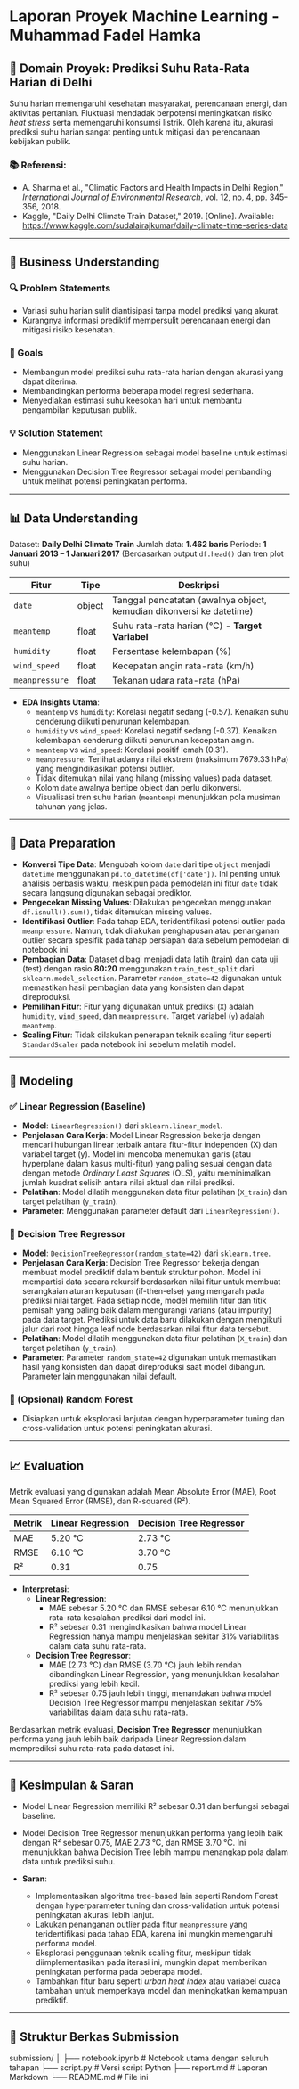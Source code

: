 # Laporan Proyek Machine Learning - Muhammad Fadel Hamka

## 📌 Domain Proyek: Prediksi Suhu Rata-Rata Harian di Delhi

Suhu harian memengaruhi kesehatan masyarakat, perencanaan energi, dan aktivitas pertanian. Fluktuasi mendadak berpotensi meningkatkan risiko *heat stress* serta memengaruhi konsumsi listrik. Oleh karena itu, akurasi prediksi suhu harian sangat penting untuk mitigasi dan perencanaan kebijakan publik.

### 📚 Referensi:
- A. Sharma et al., "Climatic Factors and Health Impacts in Delhi Region," *International Journal of Environmental Research*, vol. 12, no. 4, pp. 345–356, 2018.
- Kaggle, "Daily Delhi Climate Train Dataset," 2019. [Online]. Available: https://www.kaggle.com/sudalairajkumar/daily-climate-time-series-data

---

## 🎯 Business Understanding

### 🔍 Problem Statements
- Variasi suhu harian sulit diantisipasi tanpa model prediksi yang akurat.
- Kurangnya informasi prediktif mempersulit perencanaan energi dan mitigasi risiko kesehatan.

### 🎯 Goals
- Membangun model prediksi suhu rata-rata harian dengan akurasi yang dapat diterima.
- Membandingkan performa beberapa model regresi sederhana.
- Menyediakan estimasi suhu keesokan hari untuk membantu pengambilan keputusan publik.

### 💡 Solution Statement
- Menggunakan Linear Regression sebagai model baseline untuk estimasi suhu harian.
- Menggunakan Decision Tree Regressor sebagai model pembanding untuk melihat potensi peningkatan performa.

---

## 📊 Data Understanding

Dataset: **Daily Delhi Climate Train** Jumlah data: **1.462 baris** Periode: **1 Januari 2013 – 1 Januari 2017** (Berdasarkan output `df.head()` dan tren plot suhu)

| Fitur         | Tipe     | Deskripsi                            |
|---------------|----------|--------------------------------------|
| `date`        | object   | Tanggal pencatatan (awalnya object, kemudian dikonversi ke datetime) |
| `meantemp`    | float    | Suhu rata-rata harian (°C) - **Target Variabel** |
| `humidity`    | float    | Persentase kelembapan (%)            |
| `wind_speed`  | float    | Kecepatan angin rata-rata (km/h)     |
| `meanpressure`| float    | Tekanan udara rata-rata (hPa)        |

- **EDA Insights Utama**:
  - `meantemp` vs `humidity`: Korelasi negatif sedang (-0.57). Kenaikan suhu cenderung diikuti penurunan kelembapan.
  - `humidity` vs `wind_speed`: Korelasi negatif sedang (-0.37). Kenaikan kelembapan cenderung diikuti penurunan kecepatan angin.
  - `meantemp` vs `wind_speed`: Korelasi positif lemah (0.31).
  - `meanpressure`: Terlihat adanya nilai ekstrem (maksimum 7679.33 hPa) yang mengindikasikan potensi outlier.
  - Tidak ditemukan nilai yang hilang (missing values) pada dataset.
  - Kolom `date` awalnya bertipe object dan perlu dikonversi.
  - Visualisasi tren suhu harian (`meantemp`) menunjukkan pola musiman tahunan yang jelas.

---

## 🧹 Data Preparation

- **Konversi Tipe Data**: Mengubah kolom `date` dari tipe `object` menjadi `datetime` menggunakan `pd.to_datetime(df['date'])`. Ini penting untuk analisis berbasis waktu, meskipun pada pemodelan ini fitur `date` tidak secara langsung digunakan sebagai prediktor.
- **Pengecekan Missing Values**: Dilakukan pengecekan menggunakan `df.isnull().sum()`, tidak ditemukan missing values.
- **Identifikasi Outlier**: Pada tahap EDA, teridentifikasi potensi outlier pada `meanpressure`. Namun, tidak dilakukan penghapusan atau penanganan outlier secara spesifik pada tahap persiapan data sebelum pemodelan di notebook ini.
- **Pembagian Data**: Dataset dibagi menjadi data latih (train) dan data uji (test) dengan rasio **80:20** menggunakan `train_test_split` dari `sklearn.model_selection`. Parameter `random_state=42` digunakan untuk memastikan hasil pembagian data yang konsisten dan dapat direproduksi.
- **Pemilihan Fitur**: Fitur yang digunakan untuk prediksi (`X`) adalah `humidity`, `wind_speed`, dan `meanpressure`. Target variabel (`y`) adalah `meantemp`.
- **Scaling Fitur**: Tidak dilakukan penerapan teknik scaling fitur seperti `StandardScaler` pada notebook ini sebelum melatih model.

---

## 🔧 Modeling

### ✅ Linear Regression (Baseline)
- **Model**: `LinearRegression()` dari `sklearn.linear_model`.
- **Penjelasan Cara Kerja**: Model Linear Regression bekerja dengan mencari hubungan linear terbaik antara fitur-fitur independen (X) dan variabel target (y). Model ini mencoba menemukan garis (atau hyperplane dalam kasus multi-fitur) yang paling sesuai dengan data dengan metode *Ordinary Least Squares* (OLS), yaitu meminimalkan jumlah kuadrat selisih antara nilai aktual dan nilai prediksi.
- **Pelatihan**: Model dilatih menggunakan data fitur pelatihan (`X_train`) dan target pelatihan (`y_train`).
- **Parameter**: Menggunakan parameter default dari `LinearRegression()`.

### 🌲 Decision Tree Regressor
- **Model**: `DecisionTreeRegressor(random_state=42)` dari `sklearn.tree`.
- **Penjelasan Cara Kerja**: Decision Tree Regressor bekerja dengan membuat model prediktif dalam bentuk struktur pohon. Model ini mempartisi data secara rekursif berdasarkan nilai fitur untuk membuat serangkaian aturan keputusan (if-then-else) yang mengarah pada prediksi nilai target. Pada setiap node, model memilih fitur dan titik pemisah yang paling baik dalam mengurangi varians (atau impurity) pada data target. Prediksi untuk data baru dilakukan dengan mengikuti jalur dari root hingga leaf node berdasarkan nilai fitur data tersebut.
- **Pelatihan**: Model dilatih menggunakan data fitur pelatihan (`X_train`) dan target pelatihan (`y_train`).
- **Parameter**: Parameter `random_state=42` digunakan untuk memastikan hasil yang konsisten dan dapat direproduksi saat model dibangun. Parameter lain menggunakan nilai default.

### 🚀 (Opsional) Random Forest
- Disiapkan untuk eksplorasi lanjutan dengan hyperparameter tuning dan cross-validation untuk potensi peningkatan akurasi.

---

## 📈 Evaluation

Metrik evaluasi yang digunakan adalah Mean Absolute Error (MAE), Root Mean Squared Error (RMSE), dan R-squared (R²).

| Metrik        | Linear Regression | Decision Tree Regressor |
|---------------|-------------------|-------------------------|
| MAE           | 5.20 °C           | 2.73 °C                 |
| RMSE          | 6.10 °C           | 3.70 °C                 |
| R²            | 0.31              | 0.75                    |

- **Interpretasi**:
  - **Linear Regression**:
    - MAE sebesar 5.20 °C dan RMSE sebesar 6.10 °C menunjukkan rata-rata kesalahan prediksi dari model ini.
    - R² sebesar 0.31 mengindikasikan bahwa model Linear Regression hanya mampu menjelaskan sekitar 31% variabilitas dalam data suhu rata-rata.
  - **Decision Tree Regressor**:
    - MAE (2.73 °C) dan RMSE (3.70 °C) jauh lebih rendah dibandingkan Linear Regression, yang menunjukkan kesalahan prediksi yang lebih kecil.
    - R² sebesar 0.75 jauh lebih tinggi, menandakan bahwa model Decision Tree Regressor mampu menjelaskan sekitar 75% variabilitas dalam data suhu rata-rata.

Berdasarkan metrik evaluasi, **Decision Tree Regressor** menunjukkan performa yang jauh lebih baik daripada Linear Regression dalam memprediksi suhu rata-rata pada dataset ini.

---

## 🧾 Kesimpulan & Saran

- Model Linear Regression memiliki R² sebesar 0.31 dan berfungsi sebagai baseline.
- Model Decision Tree Regressor menunjukkan performa yang lebih baik dengan R² sebesar 0.75, MAE 2.73 °C, dan RMSE 3.70 °C. Ini menunjukkan bahwa Decision Tree lebih mampu menangkap pola dalam data untuk prediksi suhu.

- **Saran**:
  - Implementasikan algoritma tree-based lain seperti Random Forest dengan hyperparameter tuning dan cross-validation untuk potensi peningkatan akurasi lebih lanjut.
  - Lakukan penanganan outlier pada fitur `meanpressure` yang teridentifikasi pada tahap EDA, karena ini mungkin memengaruhi performa model.
  - Eksplorasi penggunaan teknik scaling fitur, meskipun tidak diimplementasikan pada iterasi ini, mungkin dapat memberikan peningkatan performa pada beberapa model.
  - Tambahkan fitur baru seperti *urban heat index* atau variabel cuaca tambahan untuk memperkaya model dan meningkatkan kemampuan prediktif.

---

## 📁 Struktur Berkas Submission

submission/
│
├── notebook.ipynb # Notebook utama dengan seluruh tahapan
├── script.py # Versi script Python
├── report.md # Laporan Markdown
└── README.md # File ini

